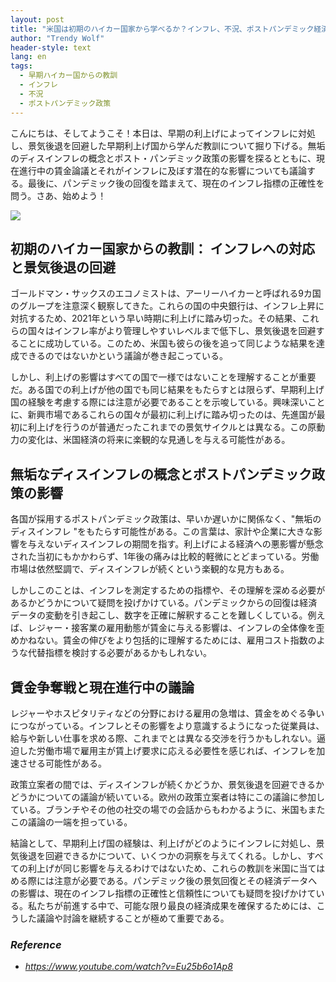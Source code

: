 ```yaml
---
layout: post
title: "米国は初期のハイカー国家から学べるか？インフレ、不況、ポストパンデミック経済への深掘り "
author: "Trendy Wolf"
header-style: text
lang: en
tags:
  - 早期ハイカー国からの教訓
  - インフレ
  - 不況
  - ポストパンデミック政策
---
```


こんにちは、そしてようこそ！本日は、早期の利上げによってインフレに対処し、景気後退を回避した早期利上げ国から学んだ教訓について掘り下げる。無垢のディスインフレの概念とポスト・パンデミック政策の影響を探るとともに、現在進行中の賃金論議とそれがインフレに及ぼす潜在的な影響についても議論する。最後に、パンデミック後の回復を踏まえて、現在のインフレ指標の正確性を問う。さあ、始めよう！

<img
    src="https://i.ytimg.com/vi/Eu25b6o1Ap8/hqdefault.jpg"
/>






## 初期のハイカー国家からの教訓： インフレへの対応と景気後退の回避

ゴールドマン・サックスのエコノミストは、アーリーハイカーと呼ばれる9カ国のグループを注意深く観察してきた。これらの国の中央銀行は、インフレ上昇に対抗するため、2021年という早い時期に利上げに踏み切った。その結果、これらの国々はインフレ率がより管理しやすいレベルまで低下し、景気後退を回避することに成功している。このため、米国も彼らの後を追って同じような結果を達成できるのではないかという議論が巻き起こっている。

しかし、利上げの影響はすべての国で一様ではないことを理解することが重要だ。ある国での利上げが他の国でも同じ結果をもたらすとは限らず、早期利上げ国の経験を考慮する際には注意が必要であることを示唆している。興味深いことに、新興市場であるこれらの国々が最初に利上げに踏み切ったのは、先進国が最初に利上げを行うのが普通だったこれまでの景気サイクルとは異なる。この原動力の変化は、米国経済の将来に楽観的な見通しを与える可能性がある。



## 無垢なディスインフレの概念とポストパンデミック政策の影響

各国が採用するポストパンデミック政策は、早いか遅いかに関係なく、"無垢のディスインフレ "をもたらす可能性がある。この言葉は、家計や企業に大きな影響を与えないディスインフレの期間を指す。利上げによる経済への悪影響が懸念された当初にもかかわらず、1年後の痛みは比較的軽微にとどまっている。労働市場は依然堅調で、ディスインフレが続くという楽観的な見方もある。

しかしこのことは、インフレを測定するための指標や、その理解を深める必要があるかどうかについて疑問を投げかけている。パンデミックからの回復は経済データの変動を引き起こし、数字を正確に解釈することを難しくしている。例えば、レジャー・接客業の雇用動態が賃金に与える影響は、インフレの全体像を歪めかねない。賃金の伸びをより包括的に理解するためには、雇用コスト指数のような代替指標を検討する必要があるかもしれない。



## 賃金争奪戦と現在進行中の議論

レジャーやホスピタリティなどの分野における雇用の急増は、賃金をめぐる争いにつながっている。インフレとその影響をより意識するようになった従業員は、給与や新しい仕事を求める際、これまでとは異なる交渉を行うかもしれない。逼迫した労働市場で雇用主が賃上げ要求に応える必要性を感じれば、インフレを加速させる可能性がある。

政策立案者の間では、ディスインフレが続くかどうか、景気後退を回避できるかどうかについての議論が続いている。欧州の政策立案者は特にこの議論に参加している。ブランチやその他の社交の場での会話からもわかるように、米国もまたこの議論の一端を担っている。

結論として、早期利上げ国の経験は、利上げがどのようにインフレに対処し、景気後退を回避できるかについて、いくつかの洞察を与えてくれる。しかし、すべての利上げが同じ影響を与えるわけではないため、これらの教訓を米国に当てはめる際には注意が必要である。パンデミック後の景気回復とその経済データへの影響は、現在のインフレ指標の正確性と信頼性についても疑問を投げかけている。私たちが前進する中で、可能な限り最良の経済成果を確保するためには、こうした議論や討論を継続することが極めて重要である。


### _Reference_
- _https://www.youtube.com/watch?v=Eu25b6o1Ap8_

